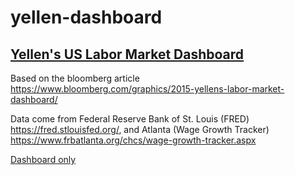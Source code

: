 # yellen-dashboard

## [Yellen's US Labor Market Dashboard](yellen-dashboard.md)  

Based on the bloomberg article https://www.bloomberg.com/graphics/2015-yellens-labor-market-dashboard/

Data come from Federal Reserve Bank of St. Louis (FRED) https://fred.stlouisfed.org/, and Atlanta (Wage Growth Tracker) https://www.frbatlanta.org/chcs/wage-growth-tracker.aspx

[Dashboard only](output/Yellen.pdf)